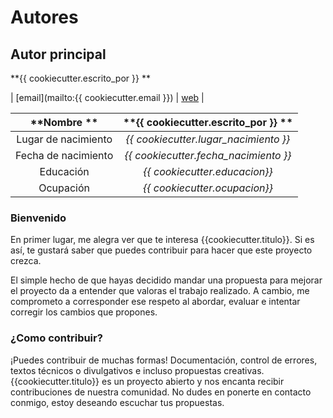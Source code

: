 # Autores

## Autor principal

**{{ cookiecutter.escrito_por }} **

| [email](mailto:{{ cookiecutter.email }}) | [web]({{cookiecutter.web_personal}}) |


| **Nombre **   | **{{ cookiecutter.escrito_por }} ** | 
| :-------------:|:-------------:| 
| Lugar de nacimiento      |  *{{ cookiecutter.lugar_nacimiento }}* | 
| Fecha de nacimiento     |  *{{ cookiecutter.fecha_nacimiento }}*| 
| Educación | *{{ cookiecutter.educacion}}*|
| Ocupación |  *{{ cookiecutter.ocupacion}}*    | 

### Bienvenido

En primer lugar, me alegra ver que te interesa {{cookiecutter.titulo}}. Si es así, te gustará saber que puedes contribuir para hacer que este proyecto crezca. 

El simple hecho de que hayas decidido mandar una propuesta para mejorar el proyecto da a entender que valoras el trabajo realizado. A cambio, me comprometo a corresponder ese respeto al abordar, evaluar e intentar corregir los cambios que propones.

###  ¿Como contribuir?

¡Puedes contribuir de muchas formas! Documentación, control de errores, textos técnicos o divulgativos e incluso propuestas creativas. {{cookiecutter.titulo}} es un proyecto abierto y nos encanta recibir contribuciones de nuestra comunidad. No dudes en ponerte en contacto conmigo, estoy deseando escuchar tus propuestas. 

